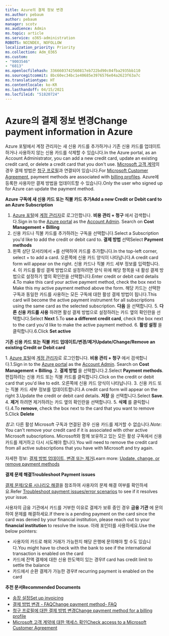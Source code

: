 ```yaml
---
title: Azure의 결제 정보 변경
ms.author: pebaum
author: pebaum
manager: scotv
ms.audience: Admin
ms.topic: article
ms.service: o365-administration
ROBOTS: NOINDEX, NOFOLLOW
localization_priority: Priority
ms.collection: Adm_O365
ms.custom:
- "9003546"
- "6813"
ms.openlocfilehash: 3366603742560817eb722bd90c04fba2935bb110
ms.sourcegitcommit: 8bc60ec34bc1e40685e3976576e04a2623f63a7c
ms.translationtype: HT
ms.contentlocale: ko-KR
ms.lasthandoff: 04/15/2021
ms.locfileid: "51820724"
---
```

# <a name="change-payment-information-in-azure"></a><span data-ttu-id="0171b-102">Azure의 결제 정보 변경</span><span class="sxs-lookup"><span data-stu-id="0171b-102">Change payment information in Azure</span></span>

<span data-ttu-id="0171b-103">Azure 포털에서 계정 관리자는 새 신용 카드를 추가하거나 기존 신용 카드를 업데이트하거나 사용하지 않는 신용 카드를 삭제할 수 있습니다.</span><span class="sxs-lookup"><span data-stu-id="0171b-103">In the Azure portal, as an Account Administrator, you can add a new credit card, update an existing credit card, or delete a credit card that you don't use.</span></span> <span data-ttu-id="0171b-104">[Microsoft 고객 계약](https://docs.microsoft.com/azure/billing/billing-how-to-change-credit-card?WT.mc_id=Portal-Microsoft_Azure_Support#check-access-to-a-microsoft-customer-agreement)의 경우 결제 방법은 [청구 프로필](https://docs.microsoft.com/azure/billing/billing-how-to-change-credit-card?WT.mc_id=Portal-Microsoft_Azure_Support#change-payment-method-for-a-billing-profile)과 연결되어 있습니다.</span><span class="sxs-lookup"><span data-stu-id="0171b-104">For [Microsoft Customer Agreement](https://docs.microsoft.com/azure/billing/billing-how-to-change-credit-card?WT.mc_id=Portal-Microsoft_Azure_Support#check-access-to-a-microsoft-customer-agreement), payment methods are associated with [billing profiles](https://docs.microsoft.com/azure/billing/billing-how-to-change-credit-card?WT.mc_id=Portal-Microsoft_Azure_Support#change-payment-method-for-a-billing-profile).</span></span> <span data-ttu-id="0171b-105">Azure에 등록한 사용자만 결제 방법을 업데이트할 수 있습니다.</span><span class="sxs-lookup"><span data-stu-id="0171b-105">Only the user who signed up for Azure can update the payment method.</span></span>

<span data-ttu-id="0171b-106">**Azure 구독에 새 신용 카드 또는 직불 카드 추가**</span><span class="sxs-lookup"><span data-stu-id="0171b-106">**Add a new Credit or Debit card to an Azure Subscription**</span></span>

1. <span data-ttu-id="0171b-107">[Azure 포털](https://portal.azure.com/)에 [계정 관리자](https://docs.microsoft.com/azure/billing/billing-subscription-transfer?WT.mc_id=Portal-Microsoft_Azure_Support#whoisaa)로 로그인합니다. **비용 관리 + 청구** 에서 검색합니다.</span><span class="sxs-lookup"><span data-stu-id="0171b-107">Sign in to the [Azure portal](https://portal.azure.com/) as the [Account Admin](https://docs.microsoft.com/azure/billing/billing-subscription-transfer?WT.mc_id=Portal-Microsoft_Azure_Support#whoisaa). Search on **Cost Management + Billing**</span></span>
2. <span data-ttu-id="0171b-108">신용 카드나 직불 카드를 추가하려는 구독을 선택합니다.</span><span class="sxs-lookup"><span data-stu-id="0171b-108">Select a Subscription you'd like to add the credit or debit card to.</span></span> <span data-ttu-id="0171b-109">**결제 방법** 선택</span><span class="sxs-lookup"><span data-stu-id="0171b-109">Select **Payment methods**</span></span>
3. <span data-ttu-id="0171b-110">왼쪽 상단 모서리에서 +를 선택하여 카드를 추가합니다.</span><span class="sxs-lookup"><span data-stu-id="0171b-110">In the top-left corner, select + to add a card.</span></span> <span data-ttu-id="0171b-111">오른쪽에 신용 카드 양식이 나타납니다.</span><span class="sxs-lookup"><span data-stu-id="0171b-111">A credit card form will appear on the right.</span></span> <span data-ttu-id="0171b-112">신용 카드나 직불 카드 세부 정보를 입력합니다. 4. 이 카드를 활성 결제 방법으로 설정하려면 양식 위에 해당 항목을 내 활성 결제 방법으로 설정하기 옆의 확인란을 선택합니다.</span><span class="sxs-lookup"><span data-stu-id="0171b-112">Enter credit or debit card details 4.To make this card your active payment method, check the box next to Make this my active payment method above the form.</span></span> <span data-ttu-id="0171b-113">해당 카드는 선택한 구독과 동일한 카드를 사용하는 모든 구독에 대한 활성 결제 방법이 됩니다.</span><span class="sxs-lookup"><span data-stu-id="0171b-113">This card will become the active payment instrument for all subscriptions using the same card as the selected subscription.</span></span> <span data-ttu-id="0171b-114">**다음** 을 선택합니다. 5. **다른 신용 카드를 사용** 하려면 활성 결제 방법으로 설정하려는 카드 옆의 확인란을 선택합니다.</span><span class="sxs-lookup"><span data-stu-id="0171b-114">Select **Next** 5.To **use a different credit card**, check the box next to the card you'd like to make the active payment method.</span></span>
<span data-ttu-id="0171b-115">6. **활성 설정** 을 클릭합니다.</span><span class="sxs-lookup"><span data-stu-id="0171b-115">6.Click **Set active**</span></span>

<span data-ttu-id="0171b-116">**기존 신용 카드 또는 직불 카드 업데이트/변경/제거**</span><span class="sxs-lookup"><span data-stu-id="0171b-116">**Update/Change/Remove an existing Credit or Debit card**</span></span>

<span data-ttu-id="0171b-117">1. [Azure 포털](https://portal.azure.com/)에 [계정 관리자](https://docs.microsoft.com/azure/billing/billing-subscription-transfer?WT.mc_id=Portal-Microsoft_Azure_Support#whoisaa)로 로그인합니다. **비용 관리 + 청구** 에서 검색합니다.</span><span class="sxs-lookup"><span data-stu-id="0171b-117">1.Sign in to the [Azure portal](https://portal.azure.com/) as the [Account Admin](https://docs.microsoft.com/azure/billing/billing-subscription-transfer?WT.mc_id=Portal-Microsoft_Azure_Support#whoisaa). Search on **Cost Management + Billing**.</span></span>
<span data-ttu-id="0171b-118">2. **결제 방법** 을 선택합니다.</span><span class="sxs-lookup"><span data-stu-id="0171b-118">2.Select **Payment methods**.</span></span> <span data-ttu-id="0171b-119">편집하려는 신용 카드 또는 직불 카드를 클릭합니다.</span><span class="sxs-lookup"><span data-stu-id="0171b-119">Click on the credit or debit card that you'd like to edit.</span></span> <span data-ttu-id="0171b-120">오른쪽에 신용 카드 양식이 나타납니다. 3. 신용 카드 또는 직불 카드 세부 정보를 업데이트합니다.</span><span class="sxs-lookup"><span data-stu-id="0171b-120">A credit card form will appear on the right 3.Update the credit or debit card details.</span></span> <span data-ttu-id="0171b-121">**저장** 을 선택합니다.</span><span class="sxs-lookup"><span data-stu-id="0171b-121">Select **Save**.</span></span>
<span data-ttu-id="0171b-122">4. **제거** 하려면 제거하려는 카드 옆의 확인란을 선택합니다. 5. **삭제** 를 클릭합니다.</span><span class="sxs-lookup"><span data-stu-id="0171b-122">4.To **remove**, check the box next to the card that you want to remove 5.Click **Delete**</span></span>

<span data-ttu-id="0171b-123">_참고_: 다른 활성 Microsoft 구독과 연결된 경우 신용 카드를 제거할 수 없습니다.</span><span class="sxs-lookup"><span data-stu-id="0171b-123">_Note_: You can't remove your credit card if it is associated with other active Microsoft subscriptions.</span></span> <span data-ttu-id="0171b-124">Microsoft와 함께 보유하고 있는 모든 활성 구독에서 신용 카드를 제거하고 다시 시도해야 합니다.</span><span class="sxs-lookup"><span data-stu-id="0171b-124">You will need to remove the credit card from all active subscriptions that you have with Microsoft and try again.</span></span>

<span data-ttu-id="0171b-125">자세한 정보: [결제 방법 업데이트, 변경 또는 제거](https://docs.microsoft.com/azure/billing/billing-how-to-change-credit-card?WT.mc_id=Portal-Microsoft_Azure_Support)</span><span class="sxs-lookup"><span data-stu-id="0171b-125">Learn more: [Update, change, or remove payment methods](https://docs.microsoft.com/azure/billing/billing-how-to-change-credit-card?WT.mc_id=Portal-Microsoft_Azure_Support)</span></span>

<span data-ttu-id="0171b-126">**결제 문제 해결**</span><span class="sxs-lookup"><span data-stu-id="0171b-126">**Troubleshoot Payment issues**</span></span>

<span data-ttu-id="0171b-127">[결제 문제/오류 시나리오 해결](https://support.microsoft.com/help/4505172/troubleshooting-payment-issues)을 참조하여 사용자의 문제 해결 여부를 확인하세요.</span><span class="sxs-lookup"><span data-stu-id="0171b-127">Refer [Troubleshoot payment issues/error scenarios](https://support.microsoft.com/help/4505172/troubleshooting-payment-issues) to see if it resolves your issue.</span></span>

<span data-ttu-id="0171b-128">사용자의 금융 기관에서 카드를 거부한 이유로 결제가 보류 중인 경우 **금융 기관** 에 문의하여 문제를 해결하세요.</span><span class="sxs-lookup"><span data-stu-id="0171b-128">If there is a pending payment on the card since the card was denied by your financial institution, please reach out to your **financial institution** to resolve the issue.</span></span> <span data-ttu-id="0171b-129">아래 포인터를 사용하세요.</span><span class="sxs-lookup"><span data-stu-id="0171b-129">Use the below pointers:</span></span>

- <span data-ttu-id="0171b-130">사용자의 카드로 해외 거래가 가능한지 해당 은행에 문의해야 할 수도 있습니다.</span><span class="sxs-lookup"><span data-stu-id="0171b-130">You might have to check with the bank to see if the international transaction is enabled on the card</span></span>
- <span data-ttu-id="0171b-131">카드에 잔액 결제에 대한 신용 한도액이 있는 경우</span><span class="sxs-lookup"><span data-stu-id="0171b-131">If card has credit limit to settle the balance</span></span>
- <span data-ttu-id="0171b-132">카드에서 순환 결제가 가능한 경우</span><span class="sxs-lookup"><span data-stu-id="0171b-132">If recurring payment is enabled on the card</span></span>

<span data-ttu-id="0171b-133">**추천 문서**</span><span class="sxs-lookup"><span data-stu-id="0171b-133">**Recommended Documents**</span></span>

- [<span data-ttu-id="0171b-134">송장 설정</span><span class="sxs-lookup"><span data-stu-id="0171b-134">Set up invoicing</span></span>](https://azure.microsoft.com/pricing/invoicing/)
- [<span data-ttu-id="0171b-135">결제 방법 변경 - FAQ</span><span class="sxs-lookup"><span data-stu-id="0171b-135">Change payment method- FAQ</span></span>](https://docs.microsoft.com/azure/billing/billing-how-to-change-credit-card?WT.mc_id=Portal-Microsoft_Azure_Support#frequently-asked-questions)
- [<span data-ttu-id="0171b-136">청구 프로필에 대한 결제 방법 변경</span><span class="sxs-lookup"><span data-stu-id="0171b-136">Change payment method for a billing profile</span></span>](https://docs.microsoft.com/azure/billing/billing-how-to-change-credit-card?WT.mc_id=Portal-Microsoft_Azure_Support#change-payment-method-for-a-billing-profile)
- [<span data-ttu-id="0171b-137">Microsoft 고객 계약에 대한 액세스 확인</span><span class="sxs-lookup"><span data-stu-id="0171b-137">Check access to a Microsoft Customer Agreement</span></span>](https://docs.microsoft.com/azure/billing/billing-how-to-change-credit-card?WT.mc_id=Portal-Microsoft_Azure_Support#check-access-to-a-microsoft-customer-agreement)